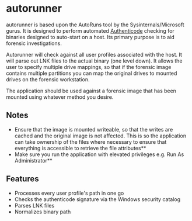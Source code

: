 ﻿# autorunner

autorunner is based upon the AutoRuns tool by the Sysinternals/Microsoft gurus. It is designed to perform automated [Authenticode](http://msdn.microsoft.com/en-gb/library/ms537359(v=vs.85).aspx) checking for binaries designed to auto-start on a host. Its primary purpose is to aid forensic investigations.

Autorunner will check against all user profiles associated with the host. It will parse out LNK files to the actual binary (one level down). It allows the user to specify multiple drive mappings, so that if the forensic image contains multiple partitions you can map the original drives to mounted drives on the forensic workstation.

The application should be used against a forensic image that has been mounted using whatever method you desire. 

## Notes

- Ensure that the image is mounted writeable, so that the writes are cached and the original image is not affected. This is so the application can take ownership of the files where necessary to ensure that everything is accessible to retrieve the file attributes**
- Make sure you run the application with elevated privileges e.g. Run As Administrator**

## Features ##

- Processes every user profile's path in one go
- Checks the authenticode signature via the Windows security catalog
- Parses LNK files
- Normalizes binary path
